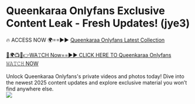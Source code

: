 # Queenkaraa Onlyfans Exclusive Content Leak - Fresh Updates! (jye3)

🔥 ACCESS NOW 🌍==►► <a href="https://tinyurl.com/kvy9nzfs" rel="nofollow">Queenkaraa Onlyfans Latest Collection</a>
<br><br>
[🔴🌍📺📱👉WA𝚃CH Now==►► CLICK HERE TO Queenkaraa Onlyfans 𝚆𝙰𝚃𝙲𝙷 NOW](https://tinyurl.com/kvy9nzfs)
<br><br>
Unlock Queenkaraa Onlyfans's private videos and photos today! Dive into the newest 2025 content updates and explore exclusive material you won’t find anywhere else.
<br>
<a href="https://tinyurl.com/kvy9nzfs" rel="nofollow" data-target="animated-image.originalLink"><img src="https://camo.githubusercontent.com/8a4f000d20f83aca3bf7ec5f350d767afa0574a8a352519fd8cfa583a6f93a33/68747470733a2f2f692e696d6775722e636f6d2f644a486b345a712e676966" data-canonical-src="https://i.imgur.com/dJHk4Zq.gif" style="max-width: 100%; display: inline-block;" data-target="animated-image.originalImage"></a>
<br>

